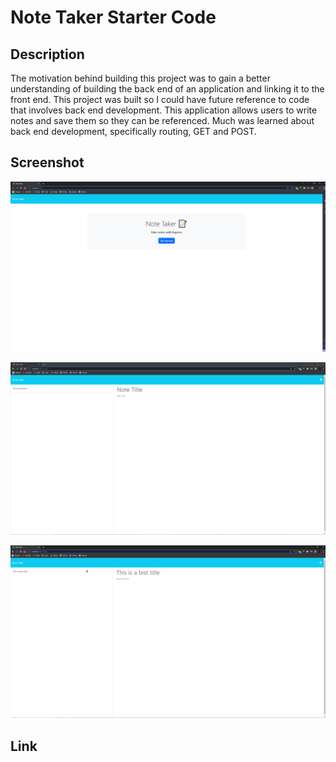 # Note Taker Starter Code

## Description

The motivation behind building this project was to gain a better understanding of building the back end of an application and linking it to the front end. This project was built so I could have future reference to code that involves back end development. This application allows users to write notes and save them so they can be referenced. Much was learned about back end development, specifically routing, GET and POST.

## Screenshot
![screenshot page 1](./images/challenge11_1.PNG)

![screenshot page 1](./images/challenge11_2.PNG)

![screenshot page 1](./images/challenge11_3.PNG)

## Link
